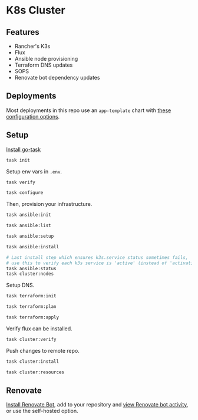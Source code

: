 # K8s Cluster

## Features

- Rancher's K3s
- Flux
- Ansible node provisioning
- Terraform DNS updates
- SOPS
- Renovate bot dependency updates

## Deployments

Most deployments in this repo use an `app-template` chart with [these configuration options](https://github.com/bjw-s/helm-charts/tree/main/charts/library/common).

## Setup

[Install go-task](https://taskfile.dev/installation/)

```sh
task init
```

Setup env vars in `.env`.

```sh
task verify

task configure
```

Then, provision your infrastructure.

```sh
task ansible:init

task ansible:list

task ansible:setup

task ansible:install

# Last install step which ensures k3s.service status sometimes fails,
# use this to verify each k3s service is 'active' (instead of 'activating')
task ansible:status
task cluster:nodes
```

Setup DNS.

```sh
task terraform:init

task terraform:plan

task terraform:apply
```

Verify flux can be installed.

```sh
task cluster:verify
```

Push changes to remote repo.

```sh
task cluster:install

task cluster:resources
```

## Renovate

[Install Renovate Bot](https://github.com/apps/renovate), add to your repository and [view Renovate bot activity](https://app.renovatebot.com/dashboard), or use the self-hosted option.
